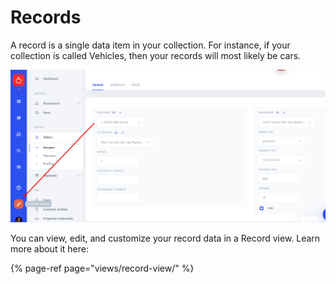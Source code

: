 # Records

A record is a single data item in your collection. For instance, if your collection is called Vehicles, then your records will most likely be cars. 

![](../.gitbook/assets/image%20%2821%29.png)

You can view, edit, and customize your record data in a Record view. Learn more about it here:

{% page-ref page="views/record-view/" %}

